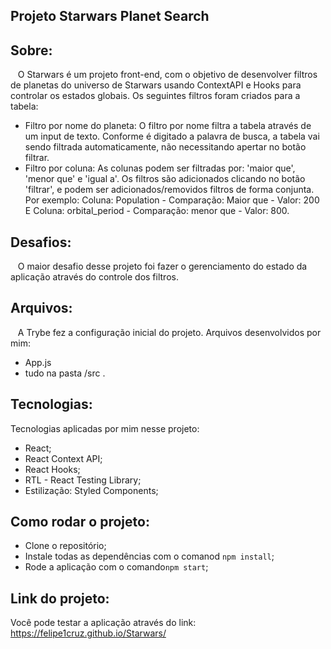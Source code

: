 ## Projeto Starwars Planet Search

## Sobre:
&nbsp;&nbsp; O Starwars é um projeto front-end, com o objetivo de desenvolver filtros de planetas do universo de Starwars usando ContextAPI e Hooks para controlar os estados globais. Os seguintes filtros foram criados para a tabela:
- Filtro por nome do planeta: O filtro por nome filtra a tabela através de um input de texto. Conforme é digitado a palavra de busca, a tabela vai sendo filtrada automaticamente, não necessitando apertar no botão filtrar.
- Filtro por coluna: As colunas podem ser filtradas por: 'maior que', 'menor que' e 'igual a'. Os filtros são adicionados clicando no botão 'filtrar', e podem ser adicionados/removidos filtros de forma conjunta. Por exemplo:
Coluna: Population - Comparação: Maior que - Valor: 200 E Coluna: orbital_period - Comparação: menor que - Valor: 800.
## Desafios:
&nbsp;&nbsp; O maior desafio desse projeto foi fazer o gerenciamento do estado da aplicação através do controle dos filtros.

## Arquivos:
&nbsp;&nbsp; A Trybe fez a configuração inicial do projeto. Arquivos desenvolvidos por mim:
- App.js
- tudo na pasta /src .


## Tecnologias:
Tecnologias aplicadas por mim nesse projeto:
- React;
- React Context API;
- React Hooks;
- RTL - React Testing Library;
- Estilização: Styled Components;

## Como rodar o projeto:
- Clone o repositório;
- Instale todas as dependências com o comanod `npm install`;
- Rode a aplicação com o comando`npm start`; 

## Link do projeto:
Você pode testar a aplicação através do link:
https://felipe1cruz.github.io/Starwars/

